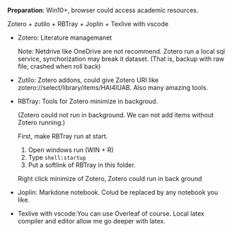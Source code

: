 **Preparation**: Win10+, browser could access academic resources.

Zotero + zutilo + RBTray + Joplin + Texlive with vscode

- Zotero: Literature managemanet
  
  Note: Netdrive like OneDrive are not recommend. Zotero run a local sql service, synchorization may break it dataset. (That is, backup with raw file, crashed when roll back)

- Zutilo: Zotero addons, could give Zotero URI like zotero://select/library/items/HAI4IUAB. Also many amazing tools. 

- RBTray: Tools for Zotero minimize in backgroud. 

  (Zotero could not run in background. We can not add items without Zotero running.)

  First, make RBTray run at start.

  1. Open windows run (WIN + R)
  2. Type `shell:startup`
  3. Put a softlink of RBTray in this folder.
  
  Right click minimize of Zotero, Zotero could run in back ground

- Joplin: Markdone notebook. Colud be replaced by any notebook you like.

- Texlive with vscode:You can use Overleaf of course. Local latex compiler and editor allow me go deeper with latex.